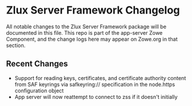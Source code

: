 # Zlux Server Framework Changelog

All notable changes to the Zlux Server Framework package will be documented in this file.
This repo is part of the app-server Zowe Component, and the change logs here may appear on Zowe.org in that section.

## Recent Changes

- Support for reading keys, certificates, and certificate authority content from SAF keyrings via safkeyring:// specification in the node.https configuration object
- App server will now reattempt to connect to zss if it doesn't initially

